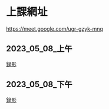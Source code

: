 # 上課網址

https://meet.google.com/ugr-gzyk-mnq

## 2023_05_08_上午
[錄影](https://youtube.com/live/u0ooEy9YUpM)

## 2023_05_08_下午
[錄影](https://youtube.com/live/9t1JHrmSVBE)